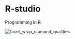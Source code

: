 # R-studio
Programming in R

![facet_wrap_diamond_qualities](https://github.com/danielbock91/R-studio/assets/139255427/f2748faf-99f1-4260-822c-c531c6ab28ad)
